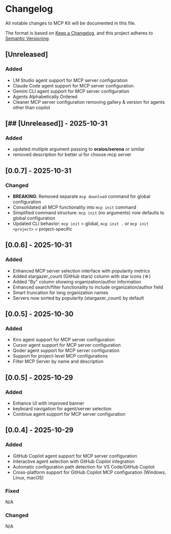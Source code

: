 # Changelog

All notable changes to MCP Kit will be documented in this file.

The format is based on [Keep a Changelog](https://keepachangelog.com/en/1.0.0/),
and this project adheres to [Semantic Versioning](https://semver.org/spec/v2.0.0.html).

## [Unreleased]

### Added
- LM Studio agent support for MCP server configuration
- Claude Code agent support for MCP server configuration
- Gemini CLI agent support for MCP server configuration
- Agents Alphabetically Ordered
- Cleaner MCP server configuration removing gallery & version for agents other than copilot

## [## [Unreleased]] - 2025-10-31

### Added
- updated mutliple argument passing to **oraios/serena** or similar
- removed description for better ui for choose mcp server

## [0.0.7] - 2025-10-31

### Changed
- **BREAKING**: Removed separate `mcp download` command for global configuration
- Consolidated all MCP functionality into `mcp init` command
- Simplified command structure: `mcp init` (no arguments) now defaults to global configuration
- Updated CLI behavior: `mcp init` = global, `mcp init .` or `mcp init <project>` = project-specific

## [0.0.6] - 2025-10-31

### Added
- Enhanced MCP server selection interface with popularity metrics
- Added stargazer_count (GitHub stars) column with star icons (☆)
- Added "By" column showing organization/author information
- Enhanced search/filter functionality to include organization/author field
- Smart truncation for long organization names
- Servers now sorted by popularity (stargazer_count) by default

## [0.0.5] - 2025-10-30

### Added
- Kiro agent support for MCP server configuration
- Cursor agent support for MCP server configuration
- Qoder agent support for MCP server configuration
- Support for project-level MCP configurations
- Filter MCP Server by name and description


## [0.0.5] - 2025-10-29

### Added
- Enhance UI with improved banner 
- keyboard navigation for agent/server selection
- Continue agent support for MCP server configuration


## [0.0.4] - 2025-10-29

### Added
- GitHub Copilot agent support for MCP server configuration
- Interactive agent selection with GitHub Copilot integration
- Automatic configuration path detection for VS Code/GitHub Copilot
- Cross-platform support for GitHub Copilot MCP configuration (Windows, Linux, macOS)


### Fixed

N/A

### Changed

N/A
